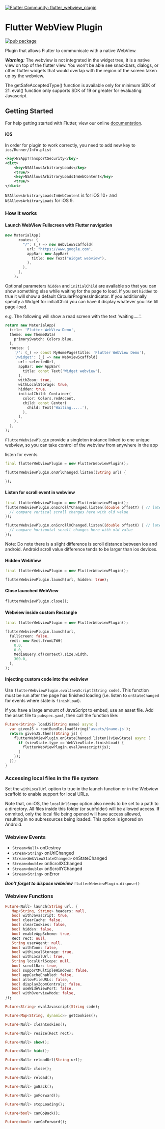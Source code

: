 [![Flutter Community: flutter_webview_plugin](https://fluttercommunity.dev/_github/header/flutter_webview_plugin)](https://github.com/fluttercommunity/community)

# Flutter WebView Plugin

[![pub package](https://img.shields.io/pub/v/flutter_webview_plugin.svg)](https://pub.dartlang.org/packages/flutter_webview_plugin)

Plugin that allows Flutter to communicate with a native WebView.

**_Warning:_**
The webview is not integrated in the widget tree, it is a native view on top of the flutter view.
You won't be able see snackbars, dialogs, or other flutter widgets that would overlap with the region of the screen taken up by the webview.

The getSafeAcceptedType() function is available only for minimum SDK of 21.
eval() function only supports SDK of 19 or greater for evaluating Javascript.

## Getting Started

For help getting started with Flutter, view our online [documentation](http://flutter.io/).

#### iOS

In order for plugin to work correctly, you need to add new key to `ios/Runner/Info.plist`

```xml
<key>NSAppTransportSecurity</key>
<dict>
    <key>NSAllowsArbitraryLoads</key>
    <true/>
    <key>NSAllowsArbitraryLoadsInWebContent</key>
    <true/>
</dict>
```

`NSAllowsArbitraryLoadsInWebContent` is for iOS 10+ and `NSAllowsArbitraryLoads` for iOS 9.


### How it works

#### Launch WebView Fullscreen with Flutter navigation

```dart
new MaterialApp(
      routes: {
        "/": (_) => new WebviewScaffold(
          url: "https://www.google.com",
          appBar: new AppBar(
            title: new Text("Widget webview"),
          ),
        ),
      },
    );
```

Optional parameters `hidden` and `initialChild` are available so that you can show something else while waiting for the page to load.
If you set `hidden` to true it will show a default CircularProgressIndicator. If you additionally specify a Widget for initialChild
you can have it display whatever you like till page-load.

e.g. The following will show a read screen with the text 'waiting.....'.
```dart
return new MaterialApp(
  title: 'Flutter WebView Demo',
  theme: new ThemeData(
    primarySwatch: Colors.blue,
  ),
  routes: {
    '/': (_) => const MyHomePage(title: 'Flutter WebView Demo'),
    '/widget': (_) => new WebviewScaffold(
      url: selectedUrl,
      appBar: new AppBar(
        title: const Text('Widget webview'),
      ),
      withZoom: true,
      withLocalStorage: true,
      hidden: true,
      initialChild: Container(
        color: Colors.redAccent,
        child: const Center(
          child: Text('Waiting.....'),
        ),
      ),
    ),
  },
);
```

`FlutterWebviewPlugin` provide a singleton instance linked to one unique webview,
so you can take control of the webview from anywhere in the app

listen for events

```dart
final flutterWebviewPlugin = new FlutterWebviewPlugin();

flutterWebviewPlugin.onUrlChanged.listen((String url) {

});
```

#### Listen for scroll event in webview

```dart
final flutterWebviewPlugin = new FlutterWebviewPlugin();
flutterWebviewPlugin.onScrollYChanged.listen((double offsetY) { // latest offset value in vertical scroll
  // compare vertical scroll changes here with old value
});

flutterWebviewPlugin.onScrollXChanged.listen((double offsetX) { // latest offset value in horizontal scroll
  // compare horizontal scroll changes here with old value
});

````

Note: Do note there is a slight difference is scroll distance between ios and android. Android scroll value difference tends to be larger than ios devices.


#### Hidden WebView

```dart
final flutterWebviewPlugin = new FlutterWebviewPlugin();

flutterWebviewPlugin.launch(url, hidden: true);
```

#### Close launched WebView

```dart
flutterWebviewPlugin.close();
```

#### Webview inside custom Rectangle

```dart
final flutterWebviewPlugin = new FlutterWebviewPlugin();

flutterWebviewPlugin.launch(url,
  fullScreen: false,
  rect: new Rect.fromLTWH(
    0.0,
    0.0,
    MediaQuery.of(context).size.width,
    300.0,
  ),
);
```

#### Injecting custom code into the webview
Use `flutterWebviewPlugin.evalJavaScript(String code)`. This function must be run after the page has finished loading (i.e. listen to `onStateChanged` for events where state is `finishLoad`).

If you have a large amount of JavaScript to embed, use an asset file. Add the asset file to `pubspec.yaml`, then call the function like:

```dart
Future<String> loadJS(String name) async {
  var givenJS = rootBundle.loadString('assets/$name.js');
  return givenJS.then((String js) {
    flutterWebViewPlugin.onStateChanged.listen((viewState) async {
      if (viewState.type == WebViewState.finishLoad) {
        flutterWebViewPlugin.evalJavascript(js);
      }
    });
  });
}
```

### Accessing local files in the file system
Set the `withLocalUrl` option to true in the launch function or in the Webview scaffold to enable support for local URLs.

Note that, on iOS, the `localUrlScope` option also needs to be set to a path to a directory. All files inside this folder (or subfolder) will be allowed access. If ommited, only the local file being opened will have access allowed, resulting in no subresources being loaded. This option is ignored on Android.

### Webview Events

- `Stream<Null>` onDestroy
- `Stream<String>` onUrlChanged
- `Stream<WebViewStateChanged>` onStateChanged
- `Stream<double>` onScrollXChanged
- `Stream<double>` onScrollYChanged
- `Stream<String>` onError

**_Don't forget to dispose webview_**
`flutterWebviewPlugin.dispose()`

### Webview Functions

```dart
Future<Null> launch(String url, {
   Map<String, String> headers: null,
   bool withJavascript: true,
   bool clearCache: false,
   bool clearCookies: false,
   bool hidden: false,
   bool enableAppScheme: true,
   Rect rect: null,
   String userAgent: null,
   bool withZoom: false,
   bool withLocalStorage: true,
   bool withLocalUrl: true,
   String localUrlScope: null,
   bool scrollBar: true,
   bool supportMultipleWindows: false,
   bool appCacheEnabled: false,
   bool allowFileURLs: false,
   bool displayZoomControls: false,
   bool useWideViewPort: false,
   bool withOverviewMode: false,
});
```

```dart
Future<String> evalJavascript(String code);
```

```dart
Future<Map<String, dynamic>> getCookies();
```

```dart
Future<Null> cleanCookies();
```

```dart
Future<Null> resize(Rect rect);
```

```dart
Future<Null> show();
```

```dart
Future<Null> hide();
```

```dart
Future<Null> reloadUrl(String url);
```

```dart
Future<Null> close();
```

```dart
Future<Null> reload();
```

```dart
Future<Null> goBack();
```

```dart
Future<Null> goForward();
```

```dart
Future<Null> stopLoading();
```

```dart
Future<bool> canGoBack();
```

```dart
Future<bool> canGoForward();
```
